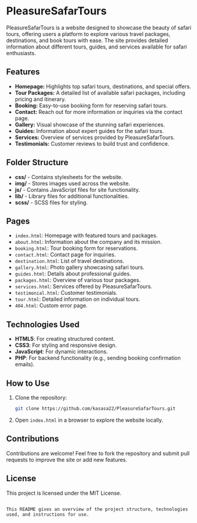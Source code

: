 # PleasureSafarTours

PleasureSafarTours is a website designed to showcase the beauty of safari tours, offering users a platform to explore various travel packages, destinations, and book tours with ease. The site provides detailed information about different tours, guides, and services available for safari enthusiasts.

## Features

- **Homepage:** Highlights top safari tours, destinations, and special offers.
- **Tour Packages:** A detailed list of available safari packages, including pricing and itinerary.
- **Booking:** Easy-to-use booking form for reserving safari tours.
- **Contact:** Reach out for more information or inquiries via the contact page.
- **Gallery:** Visual showcase of the stunning safari experiences.
- **Guides:** Information about expert guides for the safari tours.
- **Services:** Overview of services provided by PleasureSafarTours.
- **Testimonials:** Customer reviews to build trust and confidence.

## Folder Structure

- **css/** - Contains stylesheets for the website.
- **img/** - Stores images used across the website.
- **js/** - Contains JavaScript files for site functionality.
- **lib/** - Library files for additional functionalities.
- **scss/** - SCSS files for styling.

## Pages

- `index.html`: Homepage with featured tours and packages.
- `about.html`: Information about the company and its mission.
- `booking.html`: Tour booking form for reservations.
- `contact.html`: Contact page for inquiries.
- `destination.html`: List of travel destinations.
- `gallery.html`: Photo gallery showcasing safari tours.
- `guides.html`: Details about professional guides.
- `packages.html`: Overview of various tour packages.
- `services.html`: Services offered by PleasureSafarTours.
- `testimonial.html`: Customer testimonials.
- `tour.html`: Detailed information on individual tours.
- `404.html`: Custom error page.

## Technologies Used

- **HTML5**: For creating structured content.
- **CSS3**: For styling and responsive design.
- **JavaScript**: For dynamic interactions.
- **PHP**: For backend functionality (e.g., sending booking confirmation emails).

## How to Use

1. Clone the repository:
   ```bash
   git clone https://github.com/kasasa22/PleasureSafarTours.git
   ```
2. Open `index.html` in a browser to explore the website locally.

## Contributions

Contributions are welcome! Feel free to fork the repository and submit pull requests to improve the site or add new features.

## License

This project is licensed under the MIT License.
```

This README gives an overview of the project structure, technologies used, and instructions for use.

